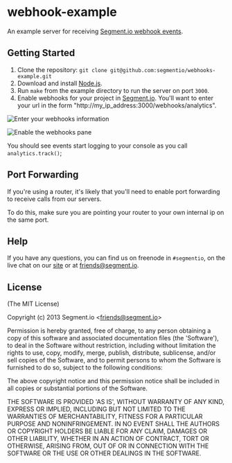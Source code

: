 
# webhook-example

  An example server for receiving [Segment.io webhook events](https://segment.io/docs/integrations/webhooks).

## Getting Started

  1. Clone the repository: `git clone git@github.com:segmentio/webhooks-example.git`
  2. Download and install [Node.js](http://nodejs.org/).
  3. Run `make` from the example directory to run the server on port `3000`.
  4. Enable webhooks for your project in [Segment.io](https://segment.io/). You'll want to enter your url in the form "http://my_ip_address:3000/webhooks/analytics".

  ![Enter your webhooks information](https://s3.amazonaws.com/segmentio/github/images/webhooks-example/webhooks-sheet.png)

  ![Enable the webhooks pane](https://s3.amazonaws.com/segmentio/github/images/webhooks-example/webhooks-pane.png)

  You should see events start logging to your console as you call `analytics.track()`;


## Port Forwarding

  If you're using a router, it's likely that you'll need to enable port forwarding to receive calls from our servers.

  To do this, make sure you are pointing your router to your own internal ip on the same port.

## Help

  If you have any questions, you can find us on freenode in `#segmentio`, on the live chat on our [site](https://segment.io/) or at friends@segment.io.


## License

(The MIT License)

Copyright (c) 2013 Segment.io &lt;friends@segment.io&gt;

Permission is hereby granted, free of charge, to any person obtaining
a copy of this software and associated documentation files (the
'Software'), to deal in the Software without restriction, including
without limitation the rights to use, copy, modify, merge, publish,
distribute, sublicense, and/or sell copies of the Software, and to
permit persons to whom the Software is furnished to do so, subject to
the following conditions:

The above copyright notice and this permission notice shall be
included in all copies or substantial portions of the Software.

THE SOFTWARE IS PROVIDED 'AS IS', WITHOUT WARRANTY OF ANY KIND,
EXPRESS OR IMPLIED, INCLUDING BUT NOT LIMITED TO THE WARRANTIES OF
MERCHANTABILITY, FITNESS FOR A PARTICULAR PURPOSE AND NONINFRINGEMENT.
IN NO EVENT SHALL THE AUTHORS OR COPYRIGHT HOLDERS BE LIABLE FOR ANY
CLAIM, DAMAGES OR OTHER LIABILITY, WHETHER IN AN ACTION OF CONTRACT,
TORT OR OTHERWISE, ARISING FROM, OUT OF OR IN CONNECTION WITH THE
SOFTWARE OR THE USE OR OTHER DEALINGS IN THE SOFTWARE.